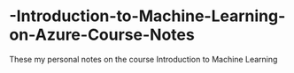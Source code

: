# -Introduction-to-Machine-Learning-on-Azure-Course-Notes
These my personal notes on the course Introduction to Machine Learning
